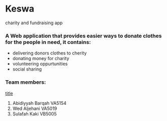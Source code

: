 # Keswa
charity and fundraising app

### A Web application that provides easier ways to donate clothes for the people in need, it contains:
- delivering donors clothes to cherity
- donating money for charity
- volunteering oppurtunities
- social sharing


### Team members:
[title](https://www.example.com)
1. Abidiyyah Barqah VA5154
2. Wed Aljehani VA5019
3. Sulafah Kaki VB5005
